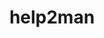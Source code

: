 ---
title: "help2man"
layout: cache
categories: [package, develop]
meta: {"compilers": ["apple-clang@=15.0.0", "gcc@=11.4.0", "gcc@=12.4.0", "gcc@=7.3.1", "gcc@=9.4.0", "oneapi@=2024.2.1"], "num_specs": 31, "num_specs_by_stack": {"aws-isc": 1, "aws-isc-aarch64": 1, "aws-pcluster-icelake": 1, "aws-pcluster-neoverse_v1": 3, "aws-pcluster-x86_64_v4": 6, "developer-tools-darwin": 1, "e4s": 6, "e4s-neoverse-v2": 3, "e4s-neoverse_v1": 2, "e4s-oneapi": 6, "e4s-power": 1, "root": 31}, "oss": ["amzn2", "ubuntu20.04", "ubuntu22.04", "ventura"], "platforms": ["darwin", "linux"], "stacks": ["aws-isc", "aws-isc-aarch64", "aws-pcluster-icelake", "aws-pcluster-neoverse_v1", "aws-pcluster-x86_64_v4", "developer-tools-darwin", "e4s", "e4s-neoverse-v2", "e4s-neoverse_v1", "e4s-oneapi", "e4s-power", "root"], "targets": ["aarch64", "neoverse_v1", "neoverse_v2", "ppc64le", "skylake_avx512", "x86_64_v3", "x86_64_v4"], "versions": ["1.49.3"]}
spec_details: [{"compiler": "apple-clang@=15.0.0", "hash": "udydjrrlt4mpbjahkvrhqvvk4me57ixj", "os": "ventura", "platform": "darwin", "size": "-", "stacks": ["developer-tools-darwin", "root"], "tarball": "https://binaries.spack.io/develop/build_cache/darwin-ventura-aarch64/apple-clang-15.0.0/help2man-1.49.3/darwin-ventura-aarch64-apple-clang-15.0.0-help2man-1.49.3-udydjrrlt4mpbjahkvrhqvvk4me57ixj.spack", "target": "aarch64", "variants": ["build_system=autotools"], "versions": ["1.49.3"]}, {"compiler": "gcc@=7.3.1", "hash": "edtwehy65oikoksmpsvscyt7eustk2pd", "os": "amzn2", "platform": "linux", "size": "-", "stacks": ["aws-isc-aarch64", "root"], "tarball": "https://binaries.spack.io/develop/build_cache/linux-amzn2-aarch64/gcc-7.3.1/help2man-1.49.3/linux-amzn2-aarch64-gcc-7.3.1-help2man-1.49.3-edtwehy65oikoksmpsvscyt7eustk2pd.spack", "target": "aarch64", "variants": ["build_system=autotools"], "versions": ["1.49.3"]}, {"compiler": "gcc@=12.4.0", "hash": "hwedpoqitqq7b3prqfnprj2wlxvuw3w2", "os": "amzn2", "platform": "linux", "size": "-", "stacks": ["aws-pcluster-neoverse_v1", "root"], "tarball": "https://binaries.spack.io/develop/build_cache/linux-amzn2-neoverse_v1/gcc-12.4.0/help2man-1.49.3/linux-amzn2-neoverse_v1-gcc-12.4.0-help2man-1.49.3-hwedpoqitqq7b3prqfnprj2wlxvuw3w2.spack", "target": "neoverse_v1", "variants": ["build_system=autotools"], "versions": ["1.49.3"]}, {"compiler": "gcc@=12.4.0", "hash": "ceb7ql6hlm5yeyoxxebjfluy6rcnsy7c", "os": "amzn2", "platform": "linux", "size": "-", "stacks": ["aws-pcluster-neoverse_v1", "root"], "tarball": "https://binaries.spack.io/develop/build_cache/linux-amzn2-neoverse_v1/gcc-12.4.0/help2man-1.49.3/linux-amzn2-neoverse_v1-gcc-12.4.0-help2man-1.49.3-ceb7ql6hlm5yeyoxxebjfluy6rcnsy7c.spack", "target": "neoverse_v1", "variants": ["build_system=autotools"], "versions": ["1.49.3"]}, {"compiler": "gcc@=12.4.0", "hash": "bgzoxn6ad6vbpeyggt2vp5x7ir2ccjcq", "os": "amzn2", "platform": "linux", "size": "-", "stacks": ["aws-pcluster-neoverse_v1", "root"], "tarball": "https://binaries.spack.io/develop/build_cache/linux-amzn2-neoverse_v1/gcc-12.4.0/help2man-1.49.3/linux-amzn2-neoverse_v1-gcc-12.4.0-help2man-1.49.3-bgzoxn6ad6vbpeyggt2vp5x7ir2ccjcq.spack", "target": "neoverse_v1", "variants": ["build_system=autotools"], "versions": ["1.49.3"]}, {"compiler": "gcc@=7.3.1", "hash": "6wgl2n3gnsk2bltwkw5vzlhbjjgmwyz2", "os": "amzn2", "platform": "linux", "size": "-", "stacks": ["aws-pcluster-icelake", "root"], "tarball": "https://binaries.spack.io/develop/build_cache/linux-amzn2-skylake_avx512/gcc-7.3.1/help2man-1.49.3/linux-amzn2-skylake_avx512-gcc-7.3.1-help2man-1.49.3-6wgl2n3gnsk2bltwkw5vzlhbjjgmwyz2.spack", "target": "skylake_avx512", "variants": ["build_system=autotools"], "versions": ["1.49.3"]}, {"compiler": "gcc@=12.4.0", "hash": "ps6a763axmhm4nmajl7jsex6i25rqbnj", "os": "amzn2", "platform": "linux", "size": "-", "stacks": ["aws-pcluster-x86_64_v4", "root"], "tarball": "https://binaries.spack.io/develop/build_cache/linux-amzn2-x86_64_v3/gcc-12.4.0/help2man-1.49.3/linux-amzn2-x86_64_v3-gcc-12.4.0-help2man-1.49.3-ps6a763axmhm4nmajl7jsex6i25rqbnj.spack", "target": "x86_64_v3", "variants": ["build_system=autotools"], "versions": ["1.49.3"]}, {"compiler": "gcc@=12.4.0", "hash": "7jpe7y4f2idaqzyyvaksvrh4mxa6pwgu", "os": "amzn2", "platform": "linux", "size": "-", "stacks": ["aws-pcluster-x86_64_v4", "root"], "tarball": "https://binaries.spack.io/develop/build_cache/linux-amzn2-x86_64_v3/gcc-12.4.0/help2man-1.49.3/linux-amzn2-x86_64_v3-gcc-12.4.0-help2man-1.49.3-7jpe7y4f2idaqzyyvaksvrh4mxa6pwgu.spack", "target": "x86_64_v3", "variants": ["build_system=autotools"], "versions": ["1.49.3"]}, {"compiler": "gcc@=12.4.0", "hash": "lu4ycsxysar5elpntprfb7k6kkywygbq", "os": "amzn2", "platform": "linux", "size": "-", "stacks": ["aws-pcluster-x86_64_v4", "root"], "tarball": "https://binaries.spack.io/develop/build_cache/linux-amzn2-x86_64_v3/gcc-12.4.0/help2man-1.49.3/linux-amzn2-x86_64_v3-gcc-12.4.0-help2man-1.49.3-lu4ycsxysar5elpntprfb7k6kkywygbq.spack", "target": "x86_64_v3", "variants": ["build_system=autotools"], "versions": ["1.49.3"]}, {"compiler": "gcc@=7.3.1", "hash": "gulhtx2u76qzlqhmmc6n6p65vf7byjwm", "os": "amzn2", "platform": "linux", "size": "-", "stacks": ["aws-isc", "root"], "tarball": "https://binaries.spack.io/develop/build_cache/linux-amzn2-x86_64_v3/gcc-7.3.1/help2man-1.49.3/linux-amzn2-x86_64_v3-gcc-7.3.1-help2man-1.49.3-gulhtx2u76qzlqhmmc6n6p65vf7byjwm.spack", "target": "x86_64_v3", "variants": ["build_system=autotools"], "versions": ["1.49.3"]}, {"compiler": "gcc@=12.4.0", "hash": "i2yhk62cnkhbafs7ua7d6j7br44phpqr", "os": "amzn2", "platform": "linux", "size": "-", "stacks": ["aws-pcluster-x86_64_v4", "root"], "tarball": "https://binaries.spack.io/develop/build_cache/linux-amzn2-x86_64_v4/gcc-12.4.0/help2man-1.49.3/linux-amzn2-x86_64_v4-gcc-12.4.0-help2man-1.49.3-i2yhk62cnkhbafs7ua7d6j7br44phpqr.spack", "target": "x86_64_v4", "variants": ["build_system=autotools"], "versions": ["1.49.3"]}, {"compiler": "gcc@=12.4.0", "hash": "pdtggucwhkfh5i5cipedpg6wqbdngg4r", "os": "amzn2", "platform": "linux", "size": "-", "stacks": ["aws-pcluster-x86_64_v4", "root"], "tarball": "https://binaries.spack.io/develop/build_cache/linux-amzn2-x86_64_v4/gcc-12.4.0/help2man-1.49.3/linux-amzn2-x86_64_v4-gcc-12.4.0-help2man-1.49.3-pdtggucwhkfh5i5cipedpg6wqbdngg4r.spack", "target": "x86_64_v4", "variants": ["build_system=autotools"], "versions": ["1.49.3"]}, {"compiler": "gcc@=12.4.0", "hash": "2v4cxlv45pal5iwflt7reemkbvqp4kbm", "os": "amzn2", "platform": "linux", "size": "-", "stacks": ["aws-pcluster-x86_64_v4", "root"], "tarball": "https://binaries.spack.io/develop/build_cache/linux-amzn2-x86_64_v4/gcc-12.4.0/help2man-1.49.3/linux-amzn2-x86_64_v4-gcc-12.4.0-help2man-1.49.3-2v4cxlv45pal5iwflt7reemkbvqp4kbm.spack", "target": "x86_64_v4", "variants": ["build_system=autotools"], "versions": ["1.49.3"]}, {"compiler": "gcc@=9.4.0", "hash": "ra2bzqhbjjk3l25z5e6b64rfal3xi5rt", "os": "ubuntu20.04", "platform": "linux", "size": "-", "stacks": ["e4s-power", "root"], "tarball": "https://binaries.spack.io/develop/build_cache/linux-ubuntu20.04-ppc64le/gcc-9.4.0/help2man-1.49.3/linux-ubuntu20.04-ppc64le-gcc-9.4.0-help2man-1.49.3-ra2bzqhbjjk3l25z5e6b64rfal3xi5rt.spack", "target": "ppc64le", "variants": ["build_system=autotools"], "versions": ["1.49.3"]}, {"compiler": "gcc@=11.4.0", "hash": "qmm3jryjtmoqdhv6cu64qni7rcjuo25z", "os": "ubuntu22.04", "platform": "linux", "size": "-", "stacks": ["e4s-neoverse_v1", "root"], "tarball": "https://binaries.spack.io/develop/build_cache/linux-ubuntu22.04-neoverse_v1/gcc-11.4.0/help2man-1.49.3/linux-ubuntu22.04-neoverse_v1-gcc-11.4.0-help2man-1.49.3-qmm3jryjtmoqdhv6cu64qni7rcjuo25z.spack", "target": "neoverse_v1", "variants": ["build_system=autotools"], "versions": ["1.49.3"]}, {"compiler": "gcc@=11.4.0", "hash": "zwblf6wjnoj5cbkxtiorzpnu5nbd552l", "os": "ubuntu22.04", "platform": "linux", "size": "-", "stacks": ["e4s-neoverse_v1", "root"], "tarball": "https://binaries.spack.io/develop/build_cache/linux-ubuntu22.04-neoverse_v1/gcc-11.4.0/help2man-1.49.3/linux-ubuntu22.04-neoverse_v1-gcc-11.4.0-help2man-1.49.3-zwblf6wjnoj5cbkxtiorzpnu5nbd552l.spack", "target": "neoverse_v1", "variants": ["build_system=autotools"], "versions": ["1.49.3"]}, {"compiler": "gcc@=11.4.0", "hash": "7xy7pugqg3hj4v4icpiyxageih47xmta", "os": "ubuntu22.04", "platform": "linux", "size": "-", "stacks": ["e4s-neoverse-v2", "root"], "tarball": "https://binaries.spack.io/develop/build_cache/linux-ubuntu22.04-neoverse_v2/gcc-11.4.0/help2man-1.49.3/linux-ubuntu22.04-neoverse_v2-gcc-11.4.0-help2man-1.49.3-7xy7pugqg3hj4v4icpiyxageih47xmta.spack", "target": "neoverse_v2", "variants": ["build_system=autotools"], "versions": ["1.49.3"]}, {"compiler": "gcc@=11.4.0", "hash": "6pheshyxxr62tvm7xgdhtit6rnawfuar", "os": "ubuntu22.04", "platform": "linux", "size": "-", "stacks": ["e4s-neoverse-v2", "root"], "tarball": "https://binaries.spack.io/develop/build_cache/linux-ubuntu22.04-neoverse_v2/gcc-11.4.0/help2man-1.49.3/linux-ubuntu22.04-neoverse_v2-gcc-11.4.0-help2man-1.49.3-6pheshyxxr62tvm7xgdhtit6rnawfuar.spack", "target": "neoverse_v2", "variants": ["build_system=autotools"], "versions": ["1.49.3"]}, {"compiler": "gcc@=11.4.0", "hash": "wiq4hv7a3ihdkftsh6vpblkb6eqnqddm", "os": "ubuntu22.04", "platform": "linux", "size": "-", "stacks": ["e4s-neoverse-v2", "root"], "tarball": "https://binaries.spack.io/develop/build_cache/linux-ubuntu22.04-neoverse_v2/gcc-11.4.0/help2man-1.49.3/linux-ubuntu22.04-neoverse_v2-gcc-11.4.0-help2man-1.49.3-wiq4hv7a3ihdkftsh6vpblkb6eqnqddm.spack", "target": "neoverse_v2", "variants": ["build_system=autotools"], "versions": ["1.49.3"]}, {"compiler": "gcc@=11.4.0", "hash": "53tp3mo3wlawsu664zcoesjrxd3hbay3", "os": "ubuntu22.04", "platform": "linux", "size": "-", "stacks": ["e4s", "root"], "tarball": "https://binaries.spack.io/develop/build_cache/linux-ubuntu22.04-x86_64_v3/gcc-11.4.0/help2man-1.49.3/linux-ubuntu22.04-x86_64_v3-gcc-11.4.0-help2man-1.49.3-53tp3mo3wlawsu664zcoesjrxd3hbay3.spack", "target": "x86_64_v3", "variants": ["build_system=autotools"], "versions": ["1.49.3"]}, {"compiler": "gcc@=11.4.0", "hash": "5ealn4xbleeuj7gkax4qhbvg3n5xq5oo", "os": "ubuntu22.04", "platform": "linux", "size": "-", "stacks": ["e4s", "root"], "tarball": "https://binaries.spack.io/develop/build_cache/linux-ubuntu22.04-x86_64_v3/gcc-11.4.0/help2man-1.49.3/linux-ubuntu22.04-x86_64_v3-gcc-11.4.0-help2man-1.49.3-5ealn4xbleeuj7gkax4qhbvg3n5xq5oo.spack", "target": "x86_64_v3", "variants": ["build_system=autotools"], "versions": ["1.49.3"]}, {"compiler": "gcc@=11.4.0", "hash": "qvggnwj2kghme6aq5eh72ljcu42myqg3", "os": "ubuntu22.04", "platform": "linux", "size": "-", "stacks": ["e4s", "root"], "tarball": "https://binaries.spack.io/develop/build_cache/linux-ubuntu22.04-x86_64_v3/gcc-11.4.0/help2man-1.49.3/linux-ubuntu22.04-x86_64_v3-gcc-11.4.0-help2man-1.49.3-qvggnwj2kghme6aq5eh72ljcu42myqg3.spack", "target": "x86_64_v3", "variants": ["build_system=autotools"], "versions": ["1.49.3"]}, {"compiler": "gcc@=11.4.0", "hash": "3see7xk4fgdnv3doiprvsx77yydhg2bp", "os": "ubuntu22.04", "platform": "linux", "size": "-", "stacks": ["e4s", "root"], "tarball": "https://binaries.spack.io/develop/build_cache/linux-ubuntu22.04-x86_64_v3/gcc-11.4.0/help2man-1.49.3/linux-ubuntu22.04-x86_64_v3-gcc-11.4.0-help2man-1.49.3-3see7xk4fgdnv3doiprvsx77yydhg2bp.spack", "target": "x86_64_v3", "variants": ["build_system=autotools"], "versions": ["1.49.3"]}, {"compiler": "gcc@=11.4.0", "hash": "4wb6nkra3kseieaniklm4jz7op5cacal", "os": "ubuntu22.04", "platform": "linux", "size": "-", "stacks": ["e4s", "root"], "tarball": "https://binaries.spack.io/develop/build_cache/linux-ubuntu22.04-x86_64_v3/gcc-11.4.0/help2man-1.49.3/linux-ubuntu22.04-x86_64_v3-gcc-11.4.0-help2man-1.49.3-4wb6nkra3kseieaniklm4jz7op5cacal.spack", "target": "x86_64_v3", "variants": ["build_system=autotools"], "versions": ["1.49.3"]}, {"compiler": "gcc@=11.4.0", "hash": "eo54txj7uex4pqx4z35humxfbglfcuxs", "os": "ubuntu22.04", "platform": "linux", "size": "-", "stacks": ["e4s", "root"], "tarball": "https://binaries.spack.io/develop/build_cache/linux-ubuntu22.04-x86_64_v3/gcc-11.4.0/help2man-1.49.3/linux-ubuntu22.04-x86_64_v3-gcc-11.4.0-help2man-1.49.3-eo54txj7uex4pqx4z35humxfbglfcuxs.spack", "target": "x86_64_v3", "variants": ["build_system=autotools"], "versions": ["1.49.3"]}, {"compiler": "oneapi@=2024.2.1", "hash": "nludt5yxndfvrdvyd5gpdakvkfr55p2e", "os": "ubuntu22.04", "platform": "linux", "size": "-", "stacks": ["e4s-oneapi", "root"], "tarball": "https://binaries.spack.io/develop/build_cache/linux-ubuntu22.04-x86_64_v3/oneapi-2024.2.1/help2man-1.49.3/linux-ubuntu22.04-x86_64_v3-oneapi-2024.2.1-help2man-1.49.3-nludt5yxndfvrdvyd5gpdakvkfr55p2e.spack", "target": "x86_64_v3", "variants": ["build_system=autotools"], "versions": ["1.49.3"]}, {"compiler": "oneapi@=2024.2.1", "hash": "mgwqclurclivtbycrgqmsu4vrgsus4xc", "os": "ubuntu22.04", "platform": "linux", "size": "-", "stacks": ["e4s-oneapi", "root"], "tarball": "https://binaries.spack.io/develop/build_cache/linux-ubuntu22.04-x86_64_v3/oneapi-2024.2.1/help2man-1.49.3/linux-ubuntu22.04-x86_64_v3-oneapi-2024.2.1-help2man-1.49.3-mgwqclurclivtbycrgqmsu4vrgsus4xc.spack", "target": "x86_64_v3", "variants": ["build_system=autotools"], "versions": ["1.49.3"]}, {"compiler": "oneapi@=2024.2.1", "hash": "qdbjljzgfytxxmvvooa4v2xpdhy45gjy", "os": "ubuntu22.04", "platform": "linux", "size": "-", "stacks": ["e4s-oneapi", "root"], "tarball": "https://binaries.spack.io/develop/build_cache/linux-ubuntu22.04-x86_64_v3/oneapi-2024.2.1/help2man-1.49.3/linux-ubuntu22.04-x86_64_v3-oneapi-2024.2.1-help2man-1.49.3-qdbjljzgfytxxmvvooa4v2xpdhy45gjy.spack", "target": "x86_64_v3", "variants": ["build_system=autotools"], "versions": ["1.49.3"]}, {"compiler": "oneapi@=2024.2.1", "hash": "3hzxjebdufdezju6xeztpzhcoyf6o5bo", "os": "ubuntu22.04", "platform": "linux", "size": "-", "stacks": ["e4s-oneapi", "root"], "tarball": "https://binaries.spack.io/develop/build_cache/linux-ubuntu22.04-x86_64_v3/oneapi-2024.2.1/help2man-1.49.3/linux-ubuntu22.04-x86_64_v3-oneapi-2024.2.1-help2man-1.49.3-3hzxjebdufdezju6xeztpzhcoyf6o5bo.spack", "target": "x86_64_v3", "variants": ["build_system=autotools"], "versions": ["1.49.3"]}, {"compiler": "oneapi@=2024.2.1", "hash": "poyrebci4vtj5v4aueheax5lyl3xd6bd", "os": "ubuntu22.04", "platform": "linux", "size": "-", "stacks": ["e4s-oneapi", "root"], "tarball": "https://binaries.spack.io/develop/build_cache/linux-ubuntu22.04-x86_64_v3/oneapi-2024.2.1/help2man-1.49.3/linux-ubuntu22.04-x86_64_v3-oneapi-2024.2.1-help2man-1.49.3-poyrebci4vtj5v4aueheax5lyl3xd6bd.spack", "target": "x86_64_v3", "variants": ["build_system=autotools"], "versions": ["1.49.3"]}, {"compiler": "oneapi@=2024.2.1", "hash": "7g7rxhqon65en6gk45ioxycolal2cccp", "os": "ubuntu22.04", "platform": "linux", "size": "-", "stacks": ["e4s-oneapi", "root"], "tarball": "https://binaries.spack.io/develop/build_cache/linux-ubuntu22.04-x86_64_v3/oneapi-2024.2.1/help2man-1.49.3/linux-ubuntu22.04-x86_64_v3-oneapi-2024.2.1-help2man-1.49.3-7g7rxhqon65en6gk45ioxycolal2cccp.spack", "target": "x86_64_v3", "variants": ["build_system=autotools"], "versions": ["1.49.3"]}]
---